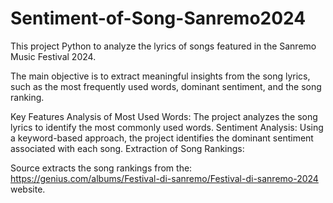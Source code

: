# Sentiment-of-Song-Sanremo2024
This project Python to analyze the lyrics of songs featured in the Sanremo Music Festival 2024.

The main objective is to extract meaningful insights from the song lyrics, such as the most frequently used words, dominant sentiment, and the song ranking.

Key Features
Analysis of Most Used Words: The project analyzes the song lyrics to identify the most commonly used words.
Sentiment Analysis: Using a keyword-based approach, the project identifies the dominant sentiment associated with each song.
Extraction of Song Rankings:

Source extracts the song rankings from the: https://genius.com/albums/Festival-di-sanremo/Festival-di-sanremo-2024 website.

